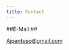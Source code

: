 ```yaml
---
title: Contact
---
```


##E-Mail:##

[Ajpantuso@gmail.com](mailto:Ajpantuso@gmail.com?subject=From%20AJPantuso.github.io"  "Email")
